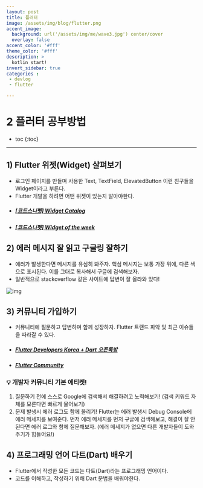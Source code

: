 ```yaml
---
layout: post
title: 플러터
image: /assets/img/blog/flutter.png
accent_image: 
  background: url('/assets/img/me/wave3.jpg') center/cover
  overlay: false
accent_color: '#fff'
theme_color: '#fff'
description: >
  kotlin start!
invert_sidebar: true
categories :
 - devlog	
 - flutter

---
```


# 2 플러터 공부방법



* toc
{:toc}


---



## 1) Flutter 위젯(Widget) 살펴보기

* 로그인 페이지를 만들며 사용한 Text, TextField, ElevatedButton 이런 친구들을 Widget이라고 부른다.
* Flutter 개발을 하려면 어떤 위젯이 있는지 알아야한다.
* ##### <u>**[[코드스니펫] Widget Catalog](https://docs.flutter.dev/development/ui/widgets)**</u> 
* ##### **<u>[[코드스니펫] Widget of the week](https://www.youtube.com/playlist?list=PLjxrf2q8roU23XGwz3Km7sQZFTdB996iG)</u>**



## 2) 에러 메시지 잘 읽고 구글링 잘하기

* 에러가 발생한다면 메시지를 유심히 봐주자. 핵심 메시지는 보통 가장 위에, 다른 색으로 표시된다. 이를 그대로 복사해서 구글에 검색해보자.
* 일반적으로 stackoverflow 같은 사이트에 답변이 잘 올라와 있다!

![img](https://teamsparta.notion.site/image/https%3A%2F%2Fs3-us-west-2.amazonaws.com%2Fsecure.notion-static.com%2Faa9789e5-5f07-424d-b4a1-8b0e3b5dec55%2FScreen_Shot_2022-08-29_at_5.31.19_AM.png?id=7d607345-4cef-42b4-9fa0-978d922ae896&table=block&spaceId=83c75a39-3aba-4ba4-a792-7aefe4b07895&width=2000&userId=&cache=v2)



## 3) 커뮤니티 가입하기

* 커뮤니티에 질문하고 답변하며 함께 성장하자. Flutter 트랜드 파악 및 최근 이슈들을 따라갈 수 있다.
* ##### <u>**[Flutter Developers Korea + Dart 오픈톡방](https://open.kakao.com/o/gYyufB6)**</u>
* ##### <u>**[Flutter Community](https://flutter.dev/community)**</u>



###  💡 **개발자 커뮤니티 기본 에티켓!**

1. 질문하기 전에 스스로 Google에 검색해서 해결하려고 노력해보기! (검색 키워드 자체를 모른다면 빠르게 물어보기)
2. 문제 발생시 에러 로그도 함께 올리기! Flutter는 에러 발생시 Debug Console에 에러 메세지를 보여준다. 먼저 에러 메세지를 먼저 구글에 검색해보고, 해결이 잘 안된다면 에러 로그와 함께 질문해보자. (에러 메세지가 없으면 다른 개발자들이 도와주기가 힘들어요!) 



## 4) 프로그래밍 언어 다트(Dart) 배우기

* Flutter에서 작성한 모든 코드는 다트(Dart)라는 프로그래밍 언어이다. 
* 코드를 이해하고, 작성하기 위해 Dart 문법을 배워야한다.